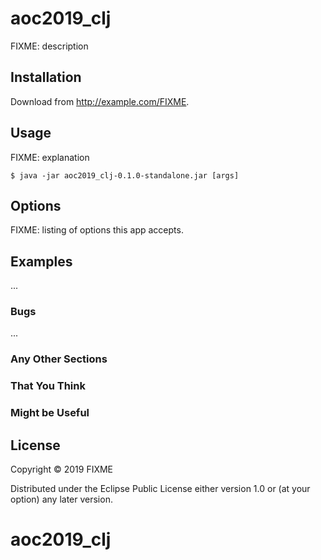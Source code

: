 # aoc2019_clj

FIXME: description

## Installation

Download from http://example.com/FIXME.

## Usage

FIXME: explanation

    $ java -jar aoc2019_clj-0.1.0-standalone.jar [args]

## Options

FIXME: listing of options this app accepts.

## Examples

...

### Bugs

...

### Any Other Sections
### That You Think
### Might be Useful

## License

Copyright © 2019 FIXME

Distributed under the Eclipse Public License either version 1.0 or (at
your option) any later version.
# aoc2019_clj
